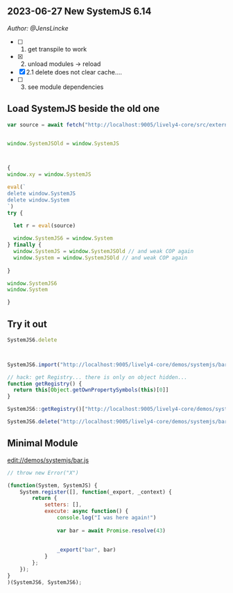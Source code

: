 ## 2023-06-27 New SystemJS 6.14

*Author: @JensLincke*

- [ ] 1. get transpile to work
- [X] 2. unload modules -> reload
- [X] 2.1 delete does not clear cache.... 
- [ ] 3. see module dependencies

## Load SystemJS beside the old one

```javascript
var source = await fetch("http://localhost:9005/lively4-core/src/external/systemjs/system.6.14.js").then(r => r.text())


window.SystemJSOld = window.SystemJS



{
window.xy = window.SystemJS

eval(`
delete window.SystemJS
delete window.System
`)
try {
  
  let r = eval(source)

  window.SystemJS6 = window.System
} finally {
  window.SystemJS = window.SystemJSOld // and weak COP again
  window.System = window.SystemJSOld // and weak COP again
  
}

window.SystemJS6
window.System

}

```

## Try it out

```javascript
SystemJS6.delete



SystemJS6.import("http://localhost:9005/lively4-core/demos/systemjs/bar.js?6")

// hack: get Registry... there is only on object hidden...
function getRegistry() {
  return this[Object.getOwnPropertySymbols(this)[0]]
}

SystemJS6::getRegistry()["http://localhost:9005/lively4-core/demos/systemjs/bar.js?6"]

SystemJS6.delete("http://localhost:9005/lively4-core/demos/systemjs/bar.js?6")
```


## Minimal Module

<edit://demos/systemjs/bar.js>

```javascript
// throw new Error("X")

(function(System, SystemJS) {
    System.register([], function(_export, _context) {
        return {
            setters: [],
            execute: async function() {
                console.log("I was here again!")
                
                var bar = await Promise.resolve(43)
              
                
                _export("bar", bar)
            }
        };
    });
}
)(SystemJS6, SystemJS6);
```
